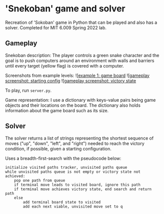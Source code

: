 # 'Snekoban' game and solver
Recreation of 'Sokoban' game in Python that can be played and also has a solver. Completed for MIT 6.009 Spring 2022 lab.

## Gameplay
Snekoban description: The player controls a green snake character and the goal is to push computers around an environment with walls and barriers until every target (yellow flag) is covered with a computer.

Screenshots from example levels:
![[example 1: game board](screenshots/game_screenshot_ex.png)
![[gameplay screenshot: starting config](screenshots/game_screenshot_start.png)
![[gameplay screenshot: victory state](screenshots/game_screenshot_solved.png)

To play, run `server.py`.

Game representation: I use a dictionary with keys-value pairs being game objects and their locations on the board. The dictionary also holds information about the game board such as its size.

## Solver
The solver returns a list of strings representing the shortest sequence of moves ("up", "down", "left", and "right") needed to reach the victory condition, if possible, given a starting configuration.

Uses a breadth-first-search with the pseudocode below:
```
initialize visited paths tracker, unvisited paths queue
while unvisited paths queue is not empty or victory state not achieved:
    pop one path from queue
    if terminal move leads to visited board, ignore this path
    if terminal move achieves victory state, end search and return path
    else
        add terminal board state to visited
        add each next viable, unvisited move set to q
```
